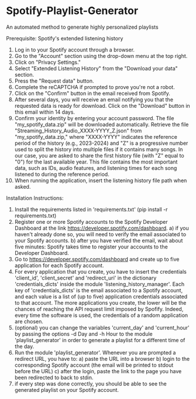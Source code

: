 # Spotify-Playlist-Generator
An automated method to generate highly personalized playlists

Prerequisite: Spotify's extended listening history
1) Log in to your Spotify account through a browser.
2) Go to the "Account" section using the drop-down menu at the top right.
3) Click on "Privacy Settings."
4) Select "Extended Listening History" from the "Download your data" section.
5) Press the "Request data" button.
6) Complete the reCAPTCHA if prompted to prove you're not a robot.
7) Click on the "Confirm" button in the email received from Spotify.
8) After several days, you will receive an email notifying you that the requested data is ready for download. Click on the "Download" button in this email within 14 days.
9) Confirm your identity by entering your account password. The file "my_spotify_data.zip" will be downloaded automatically.
Retrieve the file "Streaming_History_Audio_XXXX-YYYY_Z.json" from "my_spotify_data.zip," where "XXXX-YYYY" indicates the reference period of the history (e.g., 2023-2024) and "Z" is a progressive number used to split the history into multiple files if it contains many songs. In our case, you are asked to share the first history file (with "Z" equal to "0") for the last available year. This file contains the most important data, such as IDs, audio features, and listening times for each song listened to during the reference period.
10) When running the application, insert the listening history file path when asked.


Installation Instructions:
1) Install the requirements listed in 'requirements.txt' (pip install -r requirements.txt)
2) Register one or more Spotify accounts to the Spotify Developer Dashboard at the link https://developer.spotify.com/dashboard.
  a) if you haven't already done so, you will need to verify the email associated to your Spotify accounts.
  b) after you have verified the email,  wait about five minutes: Spotify takes time to register your accounts to the Developer Dashboard.
3) Go to https://developer.spotify.com/dashboard and create up to five application for each Spotify account.
4) For every application that you create, you have to insert the credentials 'client_id', 'client_secret' and 'redirect_uri' in the dictionary 'credentials_dicts' inside the module 'listening_history_manager'. Each key of 'credentials_dicts' is the email associated to a Spotify account, and each value is a list of (up to five) application credentials associated to that account. The more applications you create, the lower will be the chances of reaching the API request limit imposed by Spofify. Indeed, every time the software is used, the credentials of a random application are chosen. 
5) (optional) you can change the variables 'current_day' and 'current_hour' by passing the options -d Day and -h Hour to the module 'playlist_generator' in order to generate a playlist for a different time of the day.
7) Run the module 'playlist_generator'. Whenever you are prompted a redirect URL, you have to:
  a) paste the URL into a browser
  b) login to the corresponding Spotify account (the email will be printed to stdout before the URL)
  c) after the login, paste the link to the page you have been redirected to back to stdin.
8) if every step was done correctly, you should be able to see the generated playlist on your Spotify account.